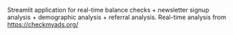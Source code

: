 
Streamlit application for real-time balance checks + newsletter signup analysis + demographic analysis + referral analysis. Real-time analysis from https://checkmyads.org/
